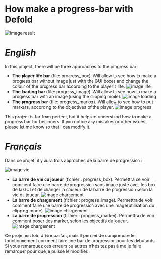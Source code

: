# How make a progress-bar with Defold

![image result](https://github.com/malamiamato/progress-bar/blob/main/image/progress_bar.gif)

# ***English***

In this project, there will be three approaches to the progress bar:


- **The player life bar** (file: progress_box). Will allow to see how to make a progress bar without image just with the GUI boxes and change the colour of the progress bar according to the player's life.
![image life](https://github.com/malamiamato/progress-bar/blob/main/image/life.gif)
- **The loading bar** (file: progress_image). Will allow to see how to make a progress bar with an image (using the clipping mode).
![image loading](https://github.com/malamiamato/progress-bar/blob/main/image/load.gif)
- **The progress bar** (file: progress_marker). Will allow to see how to put markers, according to the objectives of the player.
![image progress](https://github.com/malamiamato/progress-bar/blob/main/image/progression.gif)

This project is far from perfect, but it helps to understand how to make a progress bar for beginners.
If you notice any mistakes or other issues, please let me know so that I can modify it.


# ***Français***

Dans ce projet, il y aura trois approches de la barre de progression :

![image vie](https://github.com/malamiamato/progress-bar/blob/main/image/progress_bar.gif)
- **La barre de vie du joueur** (fichier : progress_box). Permettra de voir comment faire une barre de progression sans image juste avec les box de la GUI et de changer la couleur de la barre de progression selon la vie du joueur.
![image chargement](https://github.com/malamiamato/progress-bar/blob/main/image/life.gif)
- **La barre de chargement** (fichier : progress_image). Permettra de voir comment faire une barre de progression avec une image(utilisation du clipping mode).
![image chargement](https://github.com/malamiamato/progress-bar/blob/main/image/load.gif)
- **La barre de progression** (fichier : progress_marker). Permettra de voir comment poser des marker, selon les objectifs du joueur.
![image chargement](https://github.com/malamiamato/progress-bar/blob/main/image/progression.gif)

Ce projet est loin d'être parfait, mais il permet de comprendre le fonctionnement comment faire une bar de progression pour les débutants.
Si vous remarquez des erreurs ou autres n'hésitez pas à me le faire remarquer pour que je puisse le modifier.


